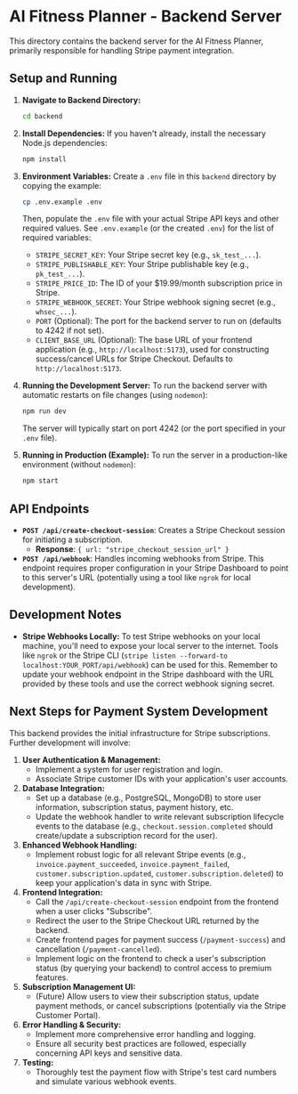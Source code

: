 # AI Fitness Planner - Backend Server

This directory contains the backend server for the AI Fitness Planner, primarily responsible for handling Stripe payment integration.

## Setup and Running

1.  **Navigate to Backend Directory:**
    ```bash
    cd backend
    ```

2.  **Install Dependencies:**
    If you haven't already, install the necessary Node.js dependencies:
    ```bash
    npm install
    ```

3.  **Environment Variables:**
    Create a `.env` file in this `backend` directory by copying the example:
    ```bash
    cp .env.example .env
    ```
    Then, populate the `.env` file with your actual Stripe API keys and other required values. See `.env.example` (or the created `.env`) for the list of required variables:
    *   `STRIPE_SECRET_KEY`: Your Stripe secret key (e.g., `sk_test_...`).
    *   `STRIPE_PUBLISHABLE_KEY`: Your Stripe publishable key (e.g., `pk_test_...`).
    *   `STRIPE_PRICE_ID`: The ID of your $19.99/month subscription price in Stripe.
    *   `STRIPE_WEBHOOK_SECRET`: Your Stripe webhook signing secret (e.g., `whsec_...`).
    *   `PORT` (Optional): The port for the backend server to run on (defaults to 4242 if not set).
    *   `CLIENT_BASE_URL` (Optional): The base URL of your frontend application (e.g., `http://localhost:5173`), used for constructing success/cancel URLs for Stripe Checkout. Defaults to `http://localhost:5173`.

4.  **Running the Development Server:**
    To run the backend server with automatic restarts on file changes (using `nodemon`):
    ```bash
    npm run dev
    ```
    The server will typically start on port 4242 (or the port specified in your `.env` file).

5.  **Running in Production (Example):**
    To run the server in a production-like environment (without `nodemon`):
    ```bash
    npm start
    ```

## API Endpoints

*   **`POST /api/create-checkout-session`**: Creates a Stripe Checkout session for initiating a subscription.
    *   **Response**: `{ url: "stripe_checkout_session_url" }`
*   **`POST /api/webhook`**: Handles incoming webhooks from Stripe. This endpoint requires proper configuration in your Stripe Dashboard to point to this server's URL (potentially using a tool like `ngrok` for local development).

## Development Notes

*   **Stripe Webhooks Locally:** To test Stripe webhooks on your local machine, you'll need to expose your local server to the internet. Tools like `ngrok` or the Stripe CLI (`stripe listen --forward-to localhost:YOUR_PORT/api/webhook`) can be used for this. Remember to update your webhook endpoint in the Stripe dashboard with the URL provided by these tools and use the correct webhook signing secret.

## Next Steps for Payment System Development

This backend provides the initial infrastructure for Stripe subscriptions. Further development will involve:

1.  **User Authentication & Management:**
    *   Implement a system for user registration and login.
    *   Associate Stripe customer IDs with your application's user accounts.
2.  **Database Integration:**
    *   Set up a database (e.g., PostgreSQL, MongoDB) to store user information, subscription status, payment history, etc.
    *   Update the webhook handler to write relevant subscription lifecycle events to the database (e.g., `checkout.session.completed` should create/update a subscription record for the user).
3.  **Enhanced Webhook Handling:**
    *   Implement robust logic for all relevant Stripe events (e.g., `invoice.payment_succeeded`, `invoice.payment_failed`, `customer.subscription.updated`, `customer.subscription.deleted`) to keep your application's data in sync with Stripe.
4.  **Frontend Integration:**
    *   Call the `/api/create-checkout-session` endpoint from the frontend when a user clicks "Subscribe".
    *   Redirect the user to the Stripe Checkout URL returned by the backend.
    *   Create frontend pages for payment success (`/payment-success`) and cancellation (`/payment-cancelled`).
    *   Implement logic on the frontend to check a user's subscription status (by querying your backend) to control access to premium features.
5.  **Subscription Management UI:**
    *   (Future) Allow users to view their subscription status, update payment methods, or cancel subscriptions (potentially via the Stripe Customer Portal).
6.  **Error Handling & Security:**
    *   Implement more comprehensive error handling and logging.
    *   Ensure all security best practices are followed, especially concerning API keys and sensitive data.
7.  **Testing:**
    *   Thoroughly test the payment flow with Stripe's test card numbers and simulate various webhook events.
